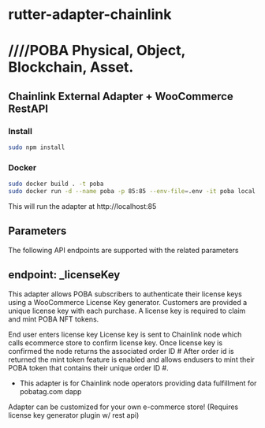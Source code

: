 # rutter-adapter-chainlink
# ////POBA Physical, Object, Blockchain, Asset.

## Chainlink External Adapter + WooCommerce RestAPI

### Install
```bash
sudo npm install
```

### Docker
```bash
sudo docker build . -t poba
sudo docker run -d --name poba -p 85:85 --env-file=.env -it poba local n 
```

This will run the adapter at http://localhost:85



## Parameters
The following API endpoints are supported with the related parameters

## endpoint: _licenseKey

This adapter allows POBA subscribers to authenticate their license keys 
using a WooCommerce License Key generator. Customers are provided a
unique license key with each purchase. A license key is required to claim
and mint POBA NFT tokens.  

End user enters license key
License key is sent to Chainlink node which calls ecommerce store to confirm license key.
Once license key is confirmed the node returns the associated order ID #
After order id is returned the mint token feature is enabled and allows endusers
to mint their POBA token that contains their unique order ID #.


+ This adapter is for Chainlink node operators providing data fulfillment for pobatag.com dapp

Adapter can be customized for your own e-commerce store! (Requires license key generator plugin w/ rest api) 




```
